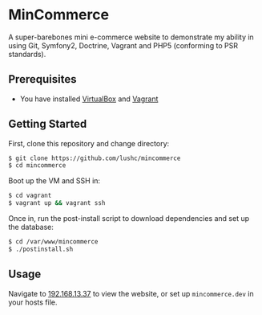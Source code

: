 # MinCommerce

A super-barebones mini e-commerce website to demonstrate my ability in using Git, Symfony2, Doctrine, Vagrant and PHP5 (conforming to PSR standards).

## Prerequisites

* You have installed [VirtualBox](https://www.virtualbox.org/) and [Vagrant](http://vagrantup.com/)

## Getting Started

First, clone this repository and change directory:

```bash
$ git clone https://github.com/lushc/mincommerce
$ cd mincommerce
```

Boot up the VM and SSH in:

```bash
$ cd vagrant
$ vagrant up && vagrant ssh
```

Once in, run the post-install script to download dependencies and set up the database:

```bash
$ cd /var/www/mincommerce
$ ./postinstall.sh
```

## Usage

Navigate to [192.168.13.37](http://192.168.13.37/) to view the website, or set up `mincommerce.dev` in your hosts file.
